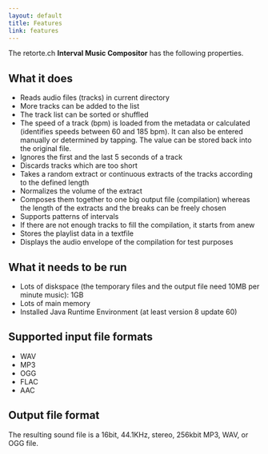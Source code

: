```yaml
---
layout: default
title: Features
link: features
---
```


The retorte.ch **Interval Music Compositor** has the following properties.

## What it does

* Reads audio files (tracks) in current directory
* More tracks can be added to the list
* The track list can be sorted or shuffled
* The speed of a track (bpm) is loaded from the metadata or calculated (identifies speeds between 60 and 185 bpm). It can also be entered manually or determined by tapping. The value can be stored back into the original file.
* Ignores the first and the last 5 seconds of a track
* Discards tracks which are too short
* Takes a random extract or continuous extracts of the tracks according to the defined length
* Normalizes the volume of the extract
* Composes them together to one big output file (compilation) whereas the length of the extracts and the breaks can be freely chosen
* Supports patterns of intervals
* If there are not enough tracks to fill the compilation, it starts from anew
* Stores the playlist data in a textfile
* Displays the audio envelope of the compilation for test purposes

## What it needs to be run

* Lots of diskspace (the temporary files and the output file need 10MB per minute music): 1GB
* Lots of main memory
* Installed Java Runtime Environment (at least version 8 update 60)

## Supported input file formats

* WAV
* MP3
* OGG
* FLAC
* AAC

## Output file format

The resulting sound file is a 16bit, 44.1KHz, stereo, 256kbit MP3, WAV, or OGG file.
